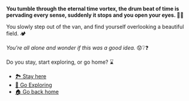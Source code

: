 **You tumble through the eternal time vortex, the drum beat of time is pervading every sense, suddenly it stops and you open your eyes. 😵‍💫**

You slowly step out of the van, and find yourself overlooking a beautiful field. 🏕️

*You're all alone and wonder if this was a good idea.* 😟❔❓

Do you stay, start exploring, or go home? ⌛

- [🏞️ Stay here](1.md)
- [👀 Go Exploring ](2.md) 
- [🏠 Go back home](../begin-journey.md)

